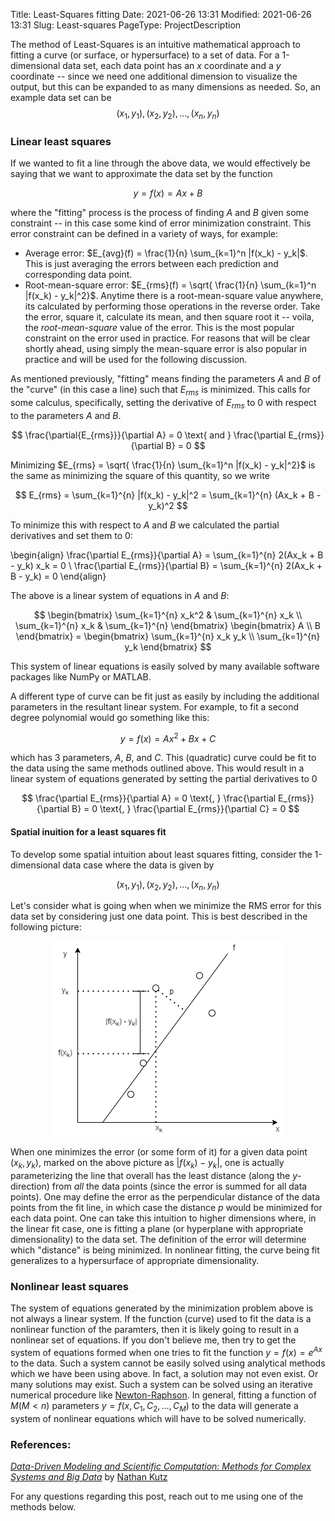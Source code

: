Title: Least-Squares fitting
Date: 2021-06-26 13:31
Modified: 2021-06-26 13:31
Slug: Least-squares
PageType: ProjectDescription

The method of Least-Squares is an intuitive mathematical approach to fitting a curve (or surface, or hypersurface) to a set of data. 
For a 1-dimensional data set, each data point has an $x$ coordinate and a $y$ coordinate -- since we need one additional dimension to visualize the output, but this can be expanded to as many dimensions as needed.
So, an example data set can be
$$ (x_1, y_1), (x_2, y_2), \dots, (x_n, y_n) $$

### Linear least squares
If we wanted to fit a line through the above data, we would effectively be saying that we want to approximate the data set by the function

$$ y = f(x) = Ax + B $$

where the "fitting" process is the process of finding $A$ and $B$ given some constraint -- in this case some kind of error minimization constraint.
This error constraint can be defined in a variety of ways, for example:

* Average error: $E_{avg}(f) = \frac{1}{n} \sum_{k=1}^n |f(x_k) - y_k|$. This is just averaging the errors between each prediction and corresponding data point.
* Root-mean-square error: $E_{rms}(f) = \sqrt{ \frac{1}{n} \sum_{k=1}^n |f(x_k) - y_k|^2}$. Anytime there is a root-mean-square value anywhere, its calculated by performing those operations in the reverse order.
Take the error, square it, calculate its mean, and then square root it -- voila, the *root-mean-square* value of the error.
This is the most popular constraint on the error used in practice.
For reasons that will be clear shortly ahead, using simply the mean-square error is also popular in practice and will be used for the following discussion.

As mentioned previously, "fitting" means finding the parameters $A$ and $B$ of the "curve" (in this case a line) such that $E_{rms}$ is minimized.
This calls for some calculus, specifically, setting the derivative of $E_{rms}$ to $0$ with respect to the parameters $A$ and $B$.

$$ \frac{\partial{E_{rms}}}{\partial A} = 0 \text{ and } \frac{\partial E_{rms}}{\partial B} = 0 $$

Minimizing $E_{rms} = \sqrt{ \frac{1}{n} \sum_{k=1}^n |f(x_k) - y_k|^2}$ is the same as minimizing the square of this quantity, so we write

$$ E_{rms} = \sum_{k=1}^{n} |f(x_k) - y_k|^2 = \sum_{k=1}^{n} (Ax_k + B - y_k)^2 $$

To minimize this with respect to $A$ and $B$ we calculated the partial derivatives and set them to $0$:

\begin{align}
\frac{\partial E_{rms}}{\partial A} = \sum_{k=1}^{n} 2(Ax_k + B - y_k) x_k = 0	\\
\frac{\partial E_{rms}}{\partial B} = \sum_{k=1}^{n} 2(Ax_k + B - y_k) = 0
\end{align}

The above is a linear system of equations in $A$ and $B$:

$$ \begin{bmatrix}
	\sum_{k=1}^{n} x_k^2 & \sum_{k=1}^{n} x_k \\
	\sum_{k=1}^{n} x_k   & \sum_{k=1}^{n}
   \end{bmatrix} \begin{bmatrix}
			A \\
			B
		 \end{bmatrix} = \begin{bmatrix}
		 			\sum_{k=1}^{n} x_k y_k \\
					\sum_{k=1}^{n} y_k
				\end{bmatrix}
$$

This system of linear equations is easily solved by many available software packages like NumPy or MATLAB.

A different type of curve can be fit just as easily by including the additional parameters in the resultant linear system.
For example, to fit a second degree polynomial would go something like this:

$$ y = f(x) = Ax^2 + Bx + C $$

which has 3 parameters, $A$, $B$, and $C$.
This (quadratic) curve could be fit to the data using the same methods outlined above.
This would result in a linear system of equations generated by setting the partial derivatives to $0$

$$ \frac{\partial E_{rms}}{\partial A} = 0 \text{, } \frac{\partial E_{rms}}{\partial B} = 0 \text{, } \frac{\partial E_{rms}}{\partial C} = 0 $$

#### Spatial inuition for a least squares fit
To develop some spatial intuition about least squares fitting, consider the 1-dimensional data case where the data is given by

$$ (x_1, y_1), (x_2, y_2), \dots, (x_n, y_n) $$

Let's consider what is going when when we minimize the RMS error for this data set by considering just one data point.
This is best described in the following picture:

<p align="center">
<img src="../images/LeastSquares/LeastSquares_Intuition.png">
</p>

When one minimizes the error (or some form of it) for a given data point $(x_k, y_k)$, marked on the above picture as $|f(x_k) - y_k|$, one is actually parameterizing the line that overall has the least distance (along the *y*-direction) from *all* the data points (since the error is summed for all data points). 
One may define the error as the perpendicular distance of the data points from the fit line, in which case the distance *p* would be minimized for each data point.
One can take this intuition to higher dimensions where, in the linear fit case, one is fitting a plane (or hyperplane with appropriate dimensionality) to the data set.
The definition of the error will determine which "distance" is being minimized.
In nonlinear fitting, the curve being fit generalizes to a hypersurface of appropriate dimensionality.

### Nonlinear least squares
The system of equations generated by the minimization problem above is not always a linear system.
If the function (curve) used to fit the data is a nonlinear function of the paramters, then it is likely going to result in a nonlinear set of equations.
If you don't believe me, then try to get the system of equations formed when one tries to fit the function $y = f(x) = e^{Ax}$ to the data.
Such a system cannot be easily solved using analytical methods which we have been using above.
In fact, a solution may not even exist.
Or many solutions may exist.
Such a system can be solved using an iterative numerical procedure like [Newton-Raphson](https://en.wikipedia.org/wiki/Newton%27s_method).
In general, fitting a function of $M (M < n)$ parameters $y = f(x, C_1, C_2, \dots, C_M)$ to the data will generate a system of nonlinear equations which will have to be solved numerically.

### References:
*[Data-Driven Modeling and Scientific Computation: Methods for Complex Systems and Big Data](https://www.amazon.com/Data-Driven-Modeling-Scientific-Computation-Methods/dp/0199660344)* by [Nathan Kutz](http://faculty.washington.edu/kutz/)

For any questions regarding this post, reach out to me using one of the methods below.
